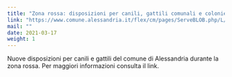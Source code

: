 ```yaml
---
title: "Zona rossa: disposizioni per canili, gattili comunali e colonie feline"
link: "https://www.comune.alessandria.it/flex/cm/pages/ServeBLOB.php/L/IT/IDPagina/3092"
mail: ""
date: 2021-03-17
weight: 1
---
```


Nuove disposizioni per canili e gattili del comune di Alessandria durante la zona rossa. Per maggiori informazioni consulta il link. 
